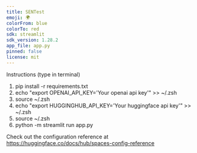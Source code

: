 ```yaml
---
title: SENTest
emoji: 🌍
colorFrom: blue
colorTo: red
sdk: streamlit
sdk_version: 1.28.2
app_file: app.py
pinned: false
license: mit
---
```


Instructions (type in terminal)
1. pip install -r requirements.txt
2. echo "export OPENAI_API_KEY='Your openai api key'" >> ~/.zsh
3. source ~/.zsh
4. echo "export HUGGINGHUB_API_KEY='Your huggingface api key'" >> ~/.zsh
5. source ~/.zsh
6. python -m streamlit run app.py

Check out the configuration reference at https://huggingface.co/docs/hub/spaces-config-reference
